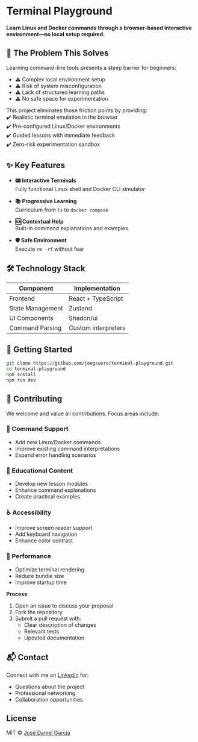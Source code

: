 # Terminal Playground

**Learn Linux and Docker commands through a browser-based interactive environment—no local setup required.**

## 🚀 The Problem This Solves

Learning command-line tools presents a steep barrier for beginners:

- ⚠️ Complex local environment setup
- ⚠️ Risk of system misconfiguration
- ⚠️ Lack of structured learning paths
- ⚠️ No safe space for experimentation

This project eliminates those friction points by providing:  
✔️ Realistic terminal emulation in the browser  
✔️ Pre-configured Linux/Docker environments  
✔️ Guided lessons with immediate feedback  
✔️ Zero-risk experimentation sandbox

## ✨ Key Features

- **📟 Interactive Terminals**  
  Fully functional Linux shell and Docker CLI simulator

- **📚 Progressive Learning**  
  Curriculum from `ls` to `docker compose`

- **🆘 Contextual Help**  
  Built-in command explanations and examples

- **🛡️ Safe Environment**  
  Execute `rm -rf` without fear

## 🛠️ Technology Stack

| Component        | Implementation      |
| ---------------- | ------------------- |
| Frontend         | React + TypeScript  |
| State Management | Zustand             |
| UI Components    | Shadcn/ui           |
| Command Parsing  | Custom interpreters |

## 🏁 Getting Started

```bash
git clone https://github.com/joegsuero/terminal-playground.git
cd terminal-playground
npm install
npm run dev
```

## 🌟 Contributing

We welcome and value all contributions. Focus areas include:

### 🧩 Command Support

- Add new Linux/Docker commands
- Improve existing command interpretations
- Expand error handling scenarios

### 📖 Educational Content

- Develop new lesson modules
- Enhance command explanations
- Create practical examples

### ♿ Accessibility

- Improve screen reader support
- Add keyboard navigation
- Enhance color contrast

### 🚀 Performance

- Optimize terminal rendering
- Reduce bundle size
- Improve startup time

**Process**:

1. Open an issue to discuss your proposal
2. Fork the repository
3. Submit a pull request with:
   - Clear description of changes
   - Relevant tests
   - Updated documentation

<!-- See our detailed [CONTRIBUTING.md](CONTRIBUTING.md) for coding standards and workflow. -->

## 📬 Contact

Connect with me on [LinkedIn](https://www.linkedin.com/in/joegsuero) for:

- Questions about the project
- Professional networking
- Collaboration opportunities

## License

MIT © [José Daniel García](https://github.com/joegsuero)
